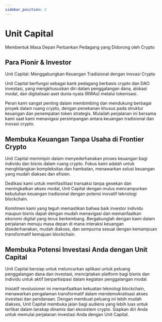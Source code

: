 ```yaml
---
sidebar_position: 2
---
```


# Unit Capital

Membentuk Masa Depan Perbankan Pedagang yang Didorong oleh Crypto

## Para Pionir & Investor

Unit Capital: Menggabungkan Keuangan Tradisional dengan Inovasi Crypto

Unit Capital berfungsi sebagai bank pedagang berbasis crypto dan DAO investasi, yang mengkhususkan diri dalam penggalangan dana, alokasi modal, dan digitalisasi aset dunia nyata (RWAs) melalui tokenisasi.

Peran kami sangat penting dalam membimbing dan mendukung berbagai proyek dalam ruang crypto, dengan penekanan khusus pada struktur keuangan dan penempatan token strategis.
Mulailah perjalanan ini bersama kami saat kami menavigasi persimpangan antara keuangan tradisional dan inovasi crypto.

## Membuka Keuangan Tanpa Usaha di Frontier Crypto

Unit Capital memimpin dalam menyederhanakan proses keuangan bagi individu dan bisnis dalam ruang crypto. Fokus kami adalah untuk menghilangkan kompleksitas dan hambatan, menawarkan solusi keuangan yang mudah diakses dan efisien.

Dedikasi kami untuk memfasilitasi transaksi tanpa gesekan dan meningkatkan akses modal, Unit Capital dengan mulus mencampurkan kebutuhan keuangan tradisional dengan potensi inovatif teknologi blockchain.

Komitmen kami yang teguh memastikan bahwa baik investor individu maupun bisnis dapat dengan mudah menavigasi dan memanfaatkan ekonomi digital yang terus berkembang.
Bergabunglah dengan kami dalam perjalanan menuju masa depan di mana interaksi keuangan disederhanakan, mudah diakses, dan sempurna sesuai dengan kemampuan transformatif kemajuan blockchain.

## Membuka Potensi Investasi Anda dengan Unit Capital

Unit Capital bersiap untuk meluncurkan aplikasi untuk peluang penggalangan dana dan investasi, menciptakan platform bagi bisnis dan individu untuk aktif berpartisipasi dalam kegiatan penggalangan modal.

Inisiatif revolusioner ini memanfaatkan kekuatan teknologi blockchain, menawarkan pengalaman transformatif dalam mendemokratisasi akses investasi dan pendanaan.
Dengan membuat peluang ini lebih mudah diakses, Unit Capital membuka jalan bagi audiens yang lebih luas untuk terlibat dalam lanskap dinamis dari ekosistem crypto.
Siapkan diri Anda untuk memulai perjalanan investasi Anda dengan Unit Capital.
